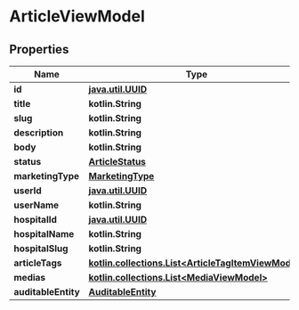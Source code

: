 
# ArticleViewModel

## Properties
Name | Type | Description | Notes
------------ | ------------- | ------------- | -------------
**id** | [**java.util.UUID**](java.util.UUID.md) |  |  [optional]
**title** | **kotlin.String** |  |  [optional]
**slug** | **kotlin.String** |  |  [optional]
**description** | **kotlin.String** |  |  [optional]
**body** | **kotlin.String** |  |  [optional]
**status** | [**ArticleStatus**](ArticleStatus.md) |  |  [optional]
**marketingType** | [**MarketingType**](MarketingType.md) |  |  [optional]
**userId** | [**java.util.UUID**](java.util.UUID.md) |  |  [optional]
**userName** | **kotlin.String** |  |  [optional]
**hospitalId** | [**java.util.UUID**](java.util.UUID.md) |  |  [optional]
**hospitalName** | **kotlin.String** |  |  [optional]
**hospitalSlug** | **kotlin.String** |  |  [optional]
**articleTags** | [**kotlin.collections.List&lt;ArticleTagItemViewModel&gt;**](ArticleTagItemViewModel.md) |  |  [optional]
**medias** | [**kotlin.collections.List&lt;MediaViewModel&gt;**](MediaViewModel.md) |  |  [optional]
**auditableEntity** | [**AuditableEntity**](AuditableEntity.md) |  |  [optional]



